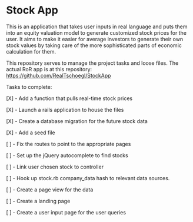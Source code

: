 Stock App
=========

This is an application that takes user inputs in real language and puts them into an equity valuation model to generate customized stock prices for the user.  It aims to make it easier for average investors to generate their own stock values by taking care of the more sophisticated parts of economic calculation for them.

This repository serves to manage the project tasks and loose files.  The actual RoR app is at this repository: https://github.com/RealTschoegl/StockApp

Tasks to complete:

[X] - Add a function that pulls real-time stock prices

[X] - Launch a rails application to house the files

[X] - Create a database migration for the future stock data

[X] - Add a seed file 

[ ] - Fix the routes to point to the appropriate pages

[ ] - Set up the jQuery autocomplete to find stocks

[ ] - Link user chosen stock to controller 

[ ] - Hook up stock.rb company_data hash to relevant data sources. 

[ ] - Create a page view for the data

[ ] - Create a landing page

[ ] - Create a user input page for the user queries